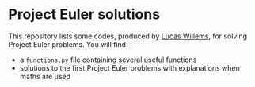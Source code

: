 # Project Euler solutions

This repository lists some codes, produced by [Lucas Willems](http://www.lucaswillems.com), for solving Project Euler problems. You will find:
- a `functions.py` file containing several useful functions
- solutions to the first Project Euler problems with explanations when maths are used